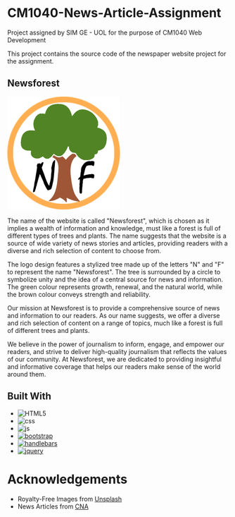 # CM1040-News-Article-Assignment
Project assigned by SIM GE - UOL for the purpose of CM1040 Web Development

This project contains the source code of the newspaper website project for the assignment. 

## Newsforest
<img src="./images/Newsforest-Logo.png" style="width: 256px">

The name of the website is called "Newsforest", which is chosen as it implies a wealth of information and knowledge, must like a forest is full of different types of trees and plants. The name suggests that the website is a source of wide variety of news stories and articles, providing readers with a diverse and rich selection of content to choose from. 

The logo design features a stylized tree made up of the letters "N" and "F" to represent the name "Newsforest". The tree is surrounded by a circle to symbolize unity and the idea of a central source for news and information. The green colour represents growth, renewal, and the natural world, while the brown colour conveys strength and reliability.

Our mission at Newsforest is to provide a comprehensive source of news and information to our readers. As our name suggests, we offer a diverse and rich selection of content on a range of topics, much like a forest is full of different trees and plants. 

We believe in the power of journalism to inform, engage, and empower our readers, and strive to deliver high-quality journalism that reflects the values of our community. At Newsforest, we are dedicated to providing insightful and informative coverage that helps our readers make sense of the world around them.

## Built With
* <img src="https://img.shields.io/badge/HTML5-E34F26?style=for-the-badge&logo=html5&logoColor=white" alt="HTML5">
* <img src="https://img.shields.io/badge/CSS-239120?&style=for-the-badge&logo=css3&logoColor=white" alt="css">
* <img src="https://img.shields.io/badge/JavaScript-F7DF1E?style=for-the-badge&logo=javascript&logoColor=black" alt="js">
* <a href="https://getbootstrap.com/"><img src="https://img.shields.io/badge/Bootstrap-563D7C?style=for-the-badge&* logo=bootstrap&logoColor=white" alt="bootstrap"></a>
* <a href="https://handlebarsjs.com/"><img src="https://img.shields.io/badge/Handlebars-f0772b?style=for-the-badge&logo=handlebars&logoColor=white" alt="handlebars"></a>
* <a href="https://jquery.com/"><img src="https://img.shields.io/badge/jQuery-0769AD?style=for-the-badge&logo=jquery&logoColor=white" alt="jquery"></a>

# Acknowledgements
* Royalty-Free Images from [Unsplash](https://unsplash.com/)
* News Articles from [CNA](https://www.channelnewsasia.com/)
